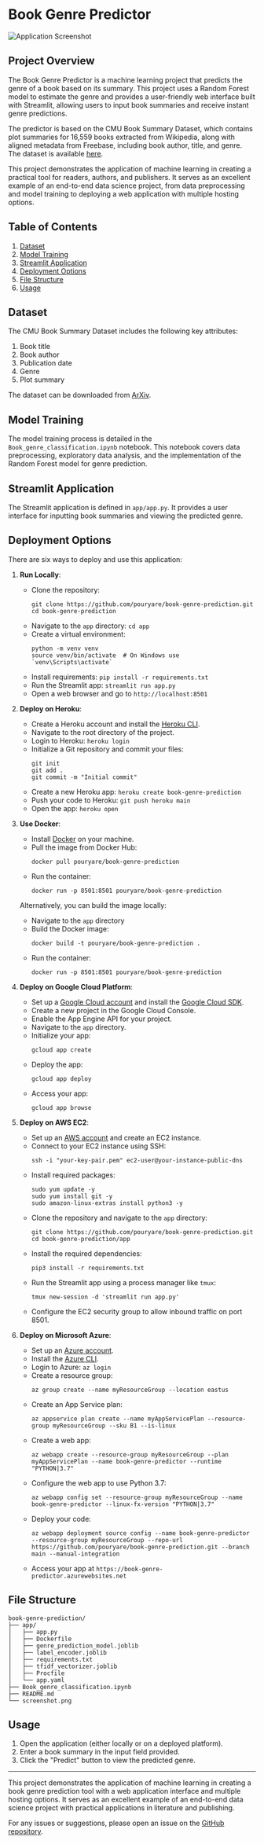 # Book Genre Predictor

![Application Screenshot](screenshot.png)

## Project Overview

The Book Genre Predictor is a machine learning project that predicts the genre of a book based on its summary. This project uses a Random Forest model to estimate the genre and provides a user-friendly web interface built with Streamlit, allowing users to input book summaries and receive instant genre predictions.

The predictor is based on the CMU Book Summary Dataset, which contains plot summaries for 16,559 books extracted from Wikipedia, along with aligned metadata from Freebase, including book author, title, and genre. The dataset is available [here](http://arxiv.org/abs/1305.1319).

This project demonstrates the application of machine learning in creating a practical tool for readers, authors, and publishers. It serves as an excellent example of an end-to-end data science project, from data preprocessing and model training to deploying a web application with multiple hosting options.

## Table of Contents

1. [Dataset](#dataset)
2. [Model Training](#model-training)
3. [Streamlit Application](#streamlit-application)
4. [Deployment Options](#deployment-options)
5. [File Structure](#file-structure)
6. [Usage](#usage)

## Dataset

The CMU Book Summary Dataset includes the following key attributes:

1. Book title
2. Book author
3. Publication date
4. Genre
5. Plot summary

The dataset can be downloaded from [ArXiv](http://arxiv.org/abs/1305.1319).

## Model Training

The model training process is detailed in the `Book_genre_classification.ipynb` notebook. This notebook covers data preprocessing, exploratory data analysis, and the implementation of the Random Forest model for genre prediction.

## Streamlit Application

The Streamlit application is defined in `app/app.py`. It provides a user interface for inputting book summaries and viewing the predicted genre.

## Deployment Options

There are six ways to deploy and use this application:

1. **Run Locally**:
   - Clone the repository:
     ```
     git clone https://github.com/pouryare/book-genre-prediction.git
     cd book-genre-prediction
     ```
   - Navigate to the `app` directory: `cd app`
   - Create a virtual environment: 
     ```
     python -m venv venv
     source venv/bin/activate  # On Windows use `venv\Scripts\activate`
     ```
   - Install requirements: `pip install -r requirements.txt`
   - Run the Streamlit app: `streamlit run app.py`
   - Open a web browser and go to `http://localhost:8501`

2. **Deploy on Heroku**:
   - Create a Heroku account and install the [Heroku CLI](https://devcenter.heroku.com/articles/heroku-cli).
   - Navigate to the root directory of the project.
   - Login to Heroku: `heroku login`
   - Initialize a Git repository and commit your files:
     ```
     git init
     git add .
     git commit -m "Initial commit"
     ```
   - Create a new Heroku app: `heroku create book-genre-prediction`
   - Push your code to Heroku: `git push heroku main`
   - Open the app: `heroku open`

3. **Use Docker**:
   - Install [Docker](https://docs.docker.com/get-docker/) on your machine.
   - Pull the image from Docker Hub: 
     ```
     docker pull pouryare/book-genre-prediction
     ```
   - Run the container: 
     ```
     docker run -p 8501:8501 pouryare/book-genre-prediction
     ```

   Alternatively, you can build the image locally:
   - Navigate to the `app` directory
   - Build the Docker image: 
     ```
     docker build -t pouryare/book-genre-prediction .
     ```
   - Run the container: 
     ```
     docker run -p 8501:8501 pouryare/book-genre-prediction
     ```

4. **Deploy on Google Cloud Platform**:
   - Set up a [Google Cloud account](https://cloud.google.com/) and install the [Google Cloud SDK](https://cloud.google.com/sdk/docs/install).
   - Create a new project in the Google Cloud Console.
   - Enable the App Engine API for your project.
   - Navigate to the `app` directory.
   - Initialize your app: 
     ```
     gcloud app create
     ```
   - Deploy the app: 
     ```
     gcloud app deploy
     ```
   - Access your app: 
     ```
     gcloud app browse
     ```

5. **Deploy on AWS EC2**:
   - Set up an [AWS account](https://aws.amazon.com/) and create an EC2 instance.
   - Connect to your EC2 instance using SSH:
     ```
     ssh -i "your-key-pair.pem" ec2-user@your-instance-public-dns
     ```
   - Install required packages:
     ```
     sudo yum update -y
     sudo yum install git -y
     sudo amazon-linux-extras install python3 -y
     ```
   - Clone the repository and navigate to the `app` directory:
     ```
     git clone https://github.com/pouryare/book-genre-prediction.git
     cd book-genre-prediction/app
     ```
   - Install the required dependencies:
     ```
     pip3 install -r requirements.txt
     ```
   - Run the Streamlit app using a process manager like `tmux`:
     ```
     tmux new-session -d 'streamlit run app.py'
     ```
   - Configure the EC2 security group to allow inbound traffic on port 8501.

6. **Deploy on Microsoft Azure**:
   - Set up an [Azure account](https://azure.microsoft.com/).
   - Install the [Azure CLI](https://docs.microsoft.com/en-us/cli/azure/install-azure-cli).
   - Login to Azure: `az login`
   - Create a resource group:
     ```
     az group create --name myResourceGroup --location eastus
     ```
   - Create an App Service plan:
     ```
     az appservice plan create --name myAppServicePlan --resource-group myResourceGroup --sku B1 --is-linux
     ```
   - Create a web app:
     ```
     az webapp create --resource-group myResourceGroup --plan myAppServicePlan --name book-genre-predictor --runtime "PYTHON|3.7"
     ```
   - Configure the web app to use Python 3.7:
     ```
     az webapp config set --resource-group myResourceGroup --name book-genre-predictor --linux-fx-version "PYTHON|3.7"
     ```
   - Deploy your code:
     ```
     az webapp deployment source config --name book-genre-predictor --resource-group myResourceGroup --repo-url https://github.com/pouryare/book-genre-prediction.git --branch main --manual-integration
     ```
   - Access your app at `https://book-genre-predictor.azurewebsites.net`

## File Structure
```
book-genre-prediction/
├── app/
│   ├── app.py
│   ├── Dockerfile
│   ├── genre_prediction_model.joblib
│   ├── label_encoder.joblib
│   ├── requirements.txt
│   ├── tfidf_vectorizer.joblib
│   ├── Procfile
│   └── app.yaml
├── Book_genre_classification.ipynb
├── README.md
└── screenshot.png
```

## Usage

1. Open the application (either locally or on a deployed platform).
2. Enter a book summary in the input field provided.
3. Click the "Predict" button to view the predicted genre.

---

This project demonstrates the application of machine learning in creating a book genre prediction tool with a web application interface and multiple hosting options. It serves as an excellent example of an end-to-end data science project with practical applications in literature and publishing.

For any issues or suggestions, please open an issue on the [GitHub repository](https://github.com/pouryare/book-genre-prediction).